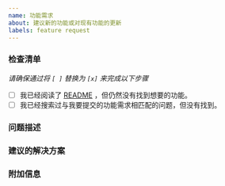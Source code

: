 ```yaml
---
name: 功能需求
about: 建议新的功能或对现有功能的更新
labels: feature request
---
```


### 检查清单
*请确保通过将 `[ ]` 替换为 `[x]` 来完成以下步骤*

* [ ] 我已经阅读了 [README](https://github.com/YiiGuxing/TranslationPlugin) ，但仍然没有找到想要的功能。
* [ ] 我已经搜索过与我要提交的功能需求相匹配的问题，但没有找到。

### 问题描述
<!-- 您的功能需求是否与问题有关？请对问题进行清晰简洁的描述。 -->

### 建议的解决方案
<!-- 请以清晰简洁的方式描述您建议的解决方案。 -->

### 附加信息
<!-- 请在此处添加有关该功能需求的其他信息。 -->